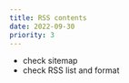 ```yaml
---
title: RSS contents
date: 2022-09-30
priority: 3
---
```


* check sitemap
* check RSS list and format